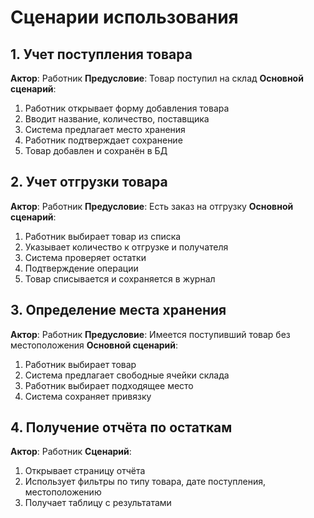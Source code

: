 # Сценарии использования

## 1. Учет поступления товара

**Актор**: Работник
**Предусловие**: Товар поступил на склад
**Основной сценарий**:
1. Работник открывает форму добавления товара
2. Вводит название, количество, поставщика
3. Система предлагает место хранения
4. Работник подтверждает сохранение
5. Товар добавлен и сохранён в БД

## 2. Учет отгрузки товара

**Актор**: Работник
**Предусловие**: Есть заказ на отгрузку
**Основной сценарий**:
1. Работник выбирает товар из списка
2. Указывает количество к отгрузке и получателя
3. Система проверяет остатки
4. Подтверждение операции
5. Товар списывается и сохраняется в журнал

## 3. Определение места хранения

**Актор**: Работник
**Предусловие**: Имеется поступивший товар без местоположения
**Основной сценарий**:
1. Работник выбирает товар
2. Система предлагает свободные ячейки склада
3. Работник выбирает подходящее место
4. Система сохраняет привязку

## 4. Получение отчёта по остаткам

**Актор**: Работник
**Сценарий**:
1. Открывает страницу отчёта
2. Использует фильтры по типу товара, дате поступления, местоположению
3. Получает таблицу с результатами
